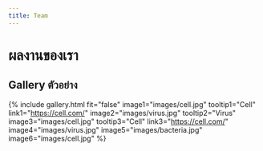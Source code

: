 ```yaml
---
title: Team
---
```


# <i class="fas fa-users"></i>ผลงานของเรา

## Gallery ตัวอย่าง

{%
  include gallery.html
  fit="false"
  image1="images/cell.jpg"
  tooltip1="Cell"
  link1="https://cell.com/"
  image2="images/virus.jpg"
  tooltip2="Virus"
  image3="images/cell.jpg"
  tooltip3="Cell"
  link3="https://cell.com/"
  image4="images/virus.jpg"
  image5="images/bacteria.jpg"
  image6="images/cell.jpg"
%}
